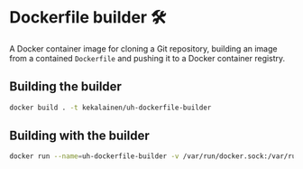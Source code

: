 # Dockerfile builder 🛠️

A Docker container image for cloning a Git repository, building an image from a contained `Dockerfile` and pushing it to a Docker container registry.

## Building the builder

```sh
docker build . -t kekalainen/uh-dockerfile-builder
```

## Building with the builder

```sh
docker run --name=uh-dockerfile-builder -v /var/run/docker.sock:/var/run/docker.sock -e GIT_REPOSITORY=https://github.com/docker-hy/docker-hy.github.io.git -e IMAGE_TAG=kekalainen/uh-dockerfile-builder-example -e REGISTRY_USERNAME=kekalainen -e REGISTRY_TOKEN=token kekalainen/uh-dockerfile-builder
```
